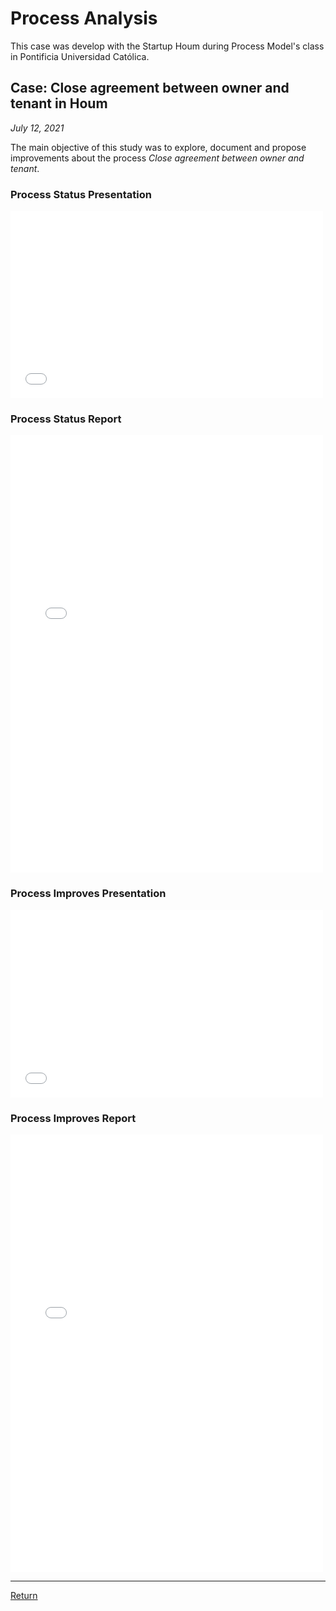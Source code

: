 # Process Analysis

This case was develop with the Startup Houm during Process Model's class in Pontificia Universidad Católica.

## Case: Close agreement between owner and tenant in Houm
_July 12, 2021_

The main objective of this study was to explore, document and propose improvements about the process *Close agreement between owner and tenant*.

### Process Status Presentation
<embed src="../assets/documents/HoumStatusPresentation.pdf" width="500" height="300">

<br> 

### Process Status Report

<embed src="../assets/documents/HoumStatusReport.pdf" width="500" height="700">

<br>

### Process Improves Presentation
<embed src="../assets/documents/HoumImprovePresentation.pdf" width="500" height="300">

<br> 

### Process Improves Report
<embed src="../assets/documents/HoumReport.pdf" width="500" height="700">


-----
[Return](../projects.html)
